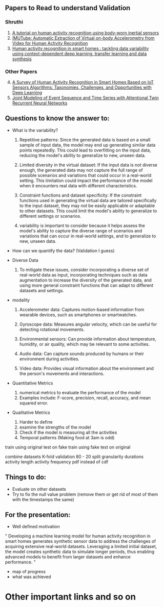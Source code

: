 ## Papers to Read to understand Validation
### Shruthi

1. [A tutorial on human activity recognition using body-worn inertial sensors](https://dl.acm.org/doi/10.1145/2499621)
2. [IMUTube: Automatic Extraction of Virtual on-body Accelerometry from Video for Human Activity Recognition](https://arxiv.org/abs/2006.05675)
3. [Human activity recognition in smart homes : tackling data variability using context-dependent deep learning, transfer learning and data synthesis](https://theses.hal.science/tel-03728064/)

### Other Papers
4. [A Survey of Human Activity Recognition in Smart Homes Based on IoT Sensors Algorithms: Taxonomies, Challenges, and Opportunities with Deep Learning](https://arxiv.org/abs/2111.04418)
5. [Joint Modeling of Event Sequence and Time Series with Attentional Twin Recurrent Neural Networks](https://arxiv.org/abs/1703.08524)

## Questions to know the answer to:
- What is the variability?
  1. Repetitive patterns: Since the generated data is based on a small sample of input data, the model may end up generating similar data points repeatedly. This could lead to overfitting on the input data, reducing the model's ability to generalize to new, unseen data.

  2. Limited diversity in the virtual dataset: If the input data is not diverse enough, the generated data may not capture the full range of possible scenarios and variations that could occur in a real-world setting. This limitation could impact the performance of the model when it encounters real data with different characteristics.

  3. Constraint functions and dataset specificity: If the constraint functions used in generating the virtual data are tailored specifically to the input dataset, they may not be easily applicable or adaptable to other datasets. This could limit the model's ability to generalize to different settings or scenarios.

  4. variability is important to consider because it helps assess the model's ability to capture the diverse range of scenarios and variations that can occur in real-world settings, and to generalize to new, unseen data.
- How can we quantify the data? (Validation I guess)
- Diverse Data
  1. To mitigate these issues, consider incorporating a diverse set of real-world data as input, incorporating techniques such as data augmentation to increase the diversity of the generated data, and using more general constraint functions that can adapt to different datasets and settings.
- modality
  
  1. Accelerometer data: Captures motion-based information from wearable devices, such as smartphones or smartwatches.
   
  2. Gyroscope data: Measures angular velocity, which can be useful for detecting rotational movements.
   
  3. Environmental sensors: Can provide information about temperature, humidity, or air quality, which may be relevant to some activities.
   
  4. Audio data: Can capture sounds produced by humans or their environment during activities.
   
  5. Video data: Provides visual information about the environment and the person's movements and interactions.

- Quantitative Metrics
  1. numerical metrics to evaluate the performance of the model
  2. Examples include: F-score, precision, recall, accuracy, and mean squared error.
- Qualitative Metrics
  1. Harder to define
  2. examine the strengths of the model 
  3. Check if the model is measuring all the activities
  4. Temporal patterns (Making food at 3am is odd)


train using original test on fake
train using fake test on original

combine datasets K-fold validation 80 - 20 split
granularity
durations
activity length
activity frequency
pdf instead of cdf
## Things to do:
- Evaluate on other datasets
- Try to fix the null value problem (remove them or get rid of most of them with the timestamps the same)

## For the presentation:

- Well defined motivation

" Developing a machine learning model for human activity recognition in smart homes generates synthetic sensor data to address the challenges of acquiring extensive real-world datasets. Leveraging a limited initial dataset, the model creates synthetic data to simulate longer periods, thus enabling advanced models to benefit from larger datasets and enhance performance. "

- map of progress
- what was achieved

# Other important links and so on

